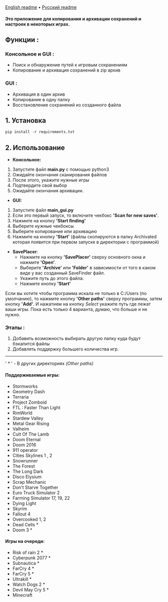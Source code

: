 [English readme](https://github.com/orriginalo/SaveFinder-Archiver/blob/main/README.md) • [Русский readme](https://github.com/orriginalo/SaveFinder-Archiver/blob/main/README.ru.md)

#### Это приложение для копирования и архивации сохранений и настроек в некоторых играх.

## Функции :
### Консольное и GUI :
- Поиск и обнаружение путей к игровым сохранениям
- Копирование и архивация сохранений в zip архив
### GUI :
- Архивация в один архив
- Копирование в одну папку
- Восстановление сохранений из созданного файла

## 1. Установка
```python
pip install -r requirements.txt
```
## 2. Использование
- **Консольное:**
1) Запустите файл **main.py** с помощью python3
2) Ожидайте окончания сканирования файлов
3) После этого, укажите нужные игры
4) Подтвердите свой выбор
5) Ожидайте окончания архивации.
- **GUI:**
1) Запустите файл **main_gui.py**
2) Если это первый запуск, то включите чекбокс **'Scan for new saves'**.
3) Нажмите на кнопку **'Start finding'**
4) Выберите нужные чекбоксы
5) Выберите копирование или архивацию
6) Нажмите на кнопку **'Start'** (файлы скопируются в папку Archivated которая появится при первом запуске в директории с программой)
- **SavePlacer**:
	- Нажмите на кнопку **'SavePlacer'** сверху основного окна и нажмите **'Open'**.
	- Выберите **'Archive'** или **'Folder'** в зависимости от того в каком виде у вас созданный SaveFinder файл.
	- Укажите путь до этого файла.
	- Нажмите кнопку **'Start'**
	
 Если вы хотите чтобы программа искала не только в C:/Users (по умолчанию), то нажмите кнопку **'Other paths'** сверху программы, затем кнопку **'Add'**. И нажатием на кнопку *Select* укажите путь где лежат ваши игры. Пока есть только 4 варианта, думаю, что больше и не нужно.
### Этапы :
1) Добавить возможность выбирать другую папку куда будут бэкапится файлы
2) Добавлять поддержку большего количества игр.
---
' * ' - В других директориях *(Other paths)*
#### Поддерживаемые игры:
- Stormworks
- Geometry Dash
- Terraria
- Project Zomboid
- FTL : Faster Than Light
- RimWorld
- Stardew Valley
- Metal Gear Rising
- Valheim
- Cult Of The Lamb
- Doom Eternal
- Doom 2016
- 911 operator
- Cities Skylines 1 , 2
- Snowrunner
- The Forest
- The Long Dark
- Disco Elysium
- Scrap Mechanic
- Don't Starve Together
- Euro Truck Simulator 2
- Farming Simulator 17, 19, 22
- Dying Light
- Skyrim
- Fallout 4
- Overcooked 1, 2
- Dead Cells *
- Doom 3 *
#### Игры на очереди:
- Risk of rain 2 *
- Cyberpunk 2077 *
- Subnautica *
- FarCry 4 *
- FarCry 5 *
- Ultrakill *
- Watch Dogs 2 *
- Devil May Cry 5 *
- Minecraft